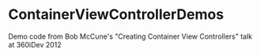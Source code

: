 ContainerViewControllerDemos
============================

Demo code from Bob McCune's "Creating Container View Controllers" talk at 360iDev 2012